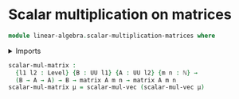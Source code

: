 # Scalar multiplication on matrices

```agda
module linear-algebra.scalar-multiplication-matrices where
```

<details><summary>Imports</summary>

```agda
open import elementary-number-theory.natural-numbers
open import foundation.universe-levels
open import linear-algebra.matrices
open import linear-algebra.scalar-multiplication-vectors
```

</details>

```agda
scalar-mul-matrix :
  {l1 l2 : Level} {B : UU l1} {A : UU l2} {m n : ℕ} →
  (B → A → A) → B → matrix A m n → matrix A m n
scalar-mul-matrix μ = scalar-mul-vec (scalar-mul-vec μ)
```
